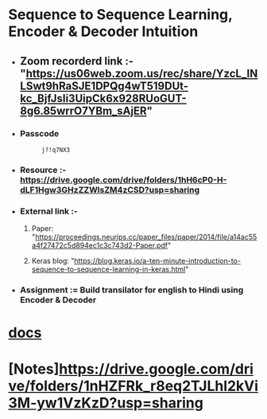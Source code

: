 
# Sequence to Sequence Learning, Encoder & Decoder Intuition

- ## **Zoom recorderd link** :-  "https://us06web.zoom.us/rec/share/YzcL_INLSwt9hRaSJE1DPQg4wT519DUt-kc_BjfJsIi3UipCk6x928RUoGUT-8g6.85wrrO7YBm_sAjER"

- ### **Passcode** 

   ``` 
         j?!q7NX3
  ```


 - ### **Resource** :- https://drive.google.com/drive/folders/1hH6cP0-H-dLF1Hgw3GHzZZWlsZM4zCSD?usp=sharing

- ### **External link** :-  

     1. Paper: "https://proceedings.neurips.cc/paper_files/paper/2014/file/a14ac55a4f27472c5d894ec1c3c743d2-Paper.pdf"

     2. Keras blog: "https://blog.keras.io/a-ten-minute-introduction-to-sequence-to-sequence-learning-in-keras.html"

- ### **Assignment** :=  Build transilator for english to Hindi using Encoder & Decoder


# [docs](https://docs.google.com/spreadsheets/d/1gIIqt2mS4tDpA-2h7qAlEkdaRxjoAVd_Wa2wSNDitA8/edit#gid=0)
# [Notes]https://drive.google.com/drive/folders/1nHZFRk_r8eq2TJLhl2kVi3M-yw1VzKzD?usp=sharing 

